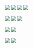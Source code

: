 <div>

<img src="https://img.shields.io/badge/springboot-6DB33F?style=flat&logo=springboot&logoColor=white"/>

<img src="https://img.shields.io/badge/hibernate-59666CF?style=flat&logo=hibernate&logoColor=white"/>

<img src="https://img.shields.io/badge/mysql-4479A1?style=flat&logo=mysql&logoColor=white"/>

<img src="https://img.shields.io/badge/docker-2496ED?style=flat&logo=docker&logoColor=white"/>

<br>
<br>

<img src="https://img.shields.io/badge/amazonaws-232F3E?style=flat&logo=amazonaws&logoColor=white"/>

<img src="https://img.shields.io/badge/intellijidea-000000?style=flat&logo=intellijidea&logoColor=white"/>

<img src="https://img.shields.io/badge/macos-000000?style=flat&logo=macos&logoColor=white"/>

<br>
<br>

<img src="https://img.shields.io/badge/vue.js-4FC08D?style=flat&logo=vuedotjs&logoColor=white"/>

<img src="https://img.shields.io/badge/react-61DAFB?style=flat&logo=react&logoColor=white"/>

<br>
<br>

<img src="https://img.shields.io/badge/reactivex-B7178C?style=flat&logo=reactivex&logoColor=white"/>

<img src="https://img.shields.io/badge/swift-F05138?style=flat&logo=swift&logoColor=white"/>


</div>



<!--
**newkayak12/newkayak12** is a ✨ _special_ ✨ repository because its `README.md` (this file) appears on your GitHub profile.

Here are some ideas to get you started:

- 🔭 I’m currently working on ...
- 🌱 I’m currently learning ...
- 👯 I’m looking to collaborate on ...
- 🤔 I’m looking for help with ...
- 💬 Ask me about ...
- 📫 How to reach me: ...
- 😄 Pronouns: ...
- ⚡ Fun fact: ...
-->
